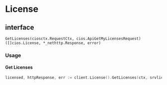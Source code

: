 # License

## interface

```
GetLicenses(ciosctx.RequestCtx, cios.ApiGetMyLicensesRequest) ([]cios.License, *_nethttp.Response, error)
```

### Usage

#### Get Licenses

```go
licensed, httpResponse, err := client.License().GetLicenses(ctx, srvlicense.MakeGetLicensesOpts())
```